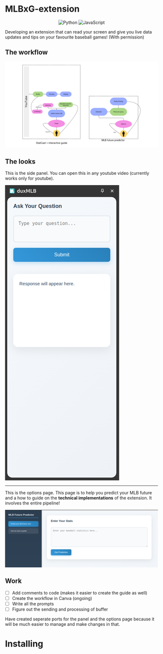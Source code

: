 # MLBxG-extension

<p align="center">
  <img src="https://img.shields.io/badge/Code-Python-informational?style=flat&logo=python&color=blue" alt="Python" />
  <img src="https://img.shields.io/badge/Code-JavaScript-informational?style=flat&logo=javascript&color=yellow" alt="JavaScript" />
</p>

Developing an extension that can read your screen and give you live data updates and tips on your favourite baseball games! (With permission)

## The workflow

![duxMLB](images/duxMLB_V2.png)

## The looks

This is the side panel. You can open this in any youtube video (currently works only for youtube).

![side panel](images/panel.png)

---

This is the options page. This page is to help you predict your MLB future and a how to guide on the **technical implementations** of the extension. It involves the entire pipeline!

![options page](images/options.png)

## Work

- [ ] Add comments to code (makes it easier to create the guide as well)
- [ ] Create the workflow in Canva (ongoing)
- [ ] Write all the prompts
- [ ] Figure out the sending and processing of buffer

Have created seperate ports for the panel and the options page because it will be much easier to manage and make changes in that.

# Installing

